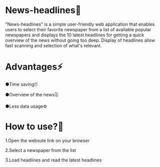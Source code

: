 # News-headlines📰
"News-headlines" is a simple user-friendly web application that enables users to select their favorite newspaper from a list of available popular newspapers and displays the 10 latest headlines for getting a quick overview of the news without going too deep. Display of headlines allow fast scanning and selection of what's relevant.

# Advantages⚡️

●Time saving⏰️

●Overview of the news🗒

●Less data usage⚙️

# How to use?🤔

1.Open the websute link on your browser

2.Select a newspaper from the list

3.Load headlines and read the latest headlines

